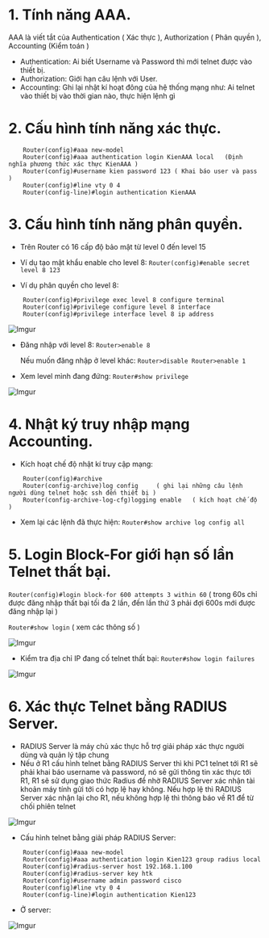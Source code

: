 # 1. Tính năng AAA.
AAA là viết tắt của Authentication ( Xác thực ), Authorization ( Phân quyền ), Accounting (Kiểm toán ) 
+ Authentication: Ai biết Username và Password thì mới telnet được vào thiết bị. 
+ Authorization: Giới hạn câu lệnh với User.
+ Accounting: Ghi lại nhật kí hoạt đông của hệ thống mạng như: Ai telnet vào thiết bị vào thời gian nào, thực hiện lệnh gì 

# 2. Cấu hình tính năng xác thực.
```
	Router(config)#aaa new-model 
	Router(config)#aaa authentication login KienAAA local   (Định nghĩa phương thức xác thực KienAAA )
	Router(config)#username kien password 123 ( Khai báo user và pass )
	Router(config)#line vty 0 4
	Router(config-line)#login authentication KienAAA
```

# 3. Cấu hình tính năng phân quyền.
- Trên Router có 16 cấp độ bảo mật từ level 0 đến level 15 

- Ví dụ tạo mật khẩu enable cho level 8: ```Router(config)#enable secret level 8 123```

- Ví dụ phân quyền cho level 8:
```
	Router(config)#privilege exec level 8 configure terminal
	Router(config)#privilege configure level 8 interface
	Router(config)#privilege interface level 8 ip address
```
![Imgur](https://i.imgur.com/KP0tHAU.png)

- Đăng nhập với level 8: ```Router>enable 8```
  <br/>
  
	Nếu muốn đăng nhập ở level khác: ```Router>disable
		                                  Router>enable 1```

- Xem level mình đang đứng: ```Router#show privilege```

![Imgur](https://i.imgur.com/MXamSxP.png)

# 4. Nhật ký truy nhập mạng Accounting.
- Kích hoạt chế độ nhật kí truy cập mạng:
```
	Router(config)#archive
	Router(config-archive)log config     ( ghi lại những câu lệnh người dùng telnet hoặc ssh đến thiết bị )
	Router(config-archive-log-cfg)logging enable   ( kích hoạt chế độ )
```

- Xem lại các lệnh đã thực hiện: ```Router#show archive log config all```

# 5. Login Block-For giới hạn số lần Telnet thất bại.

```Router(config)#login block-for 600 attempts 3 within 60```      ( trong 60s chỉ được đăng nhập thất bại tối đa 2 lần, đến lần thứ 3 phải đợi 600s mới được đăng nhập lại )

```Router#show login```     ( xem các thông số )

![Imgur](https://i.imgur.com/MuK9wZ8.png)

- Kiểm tra địa chỉ IP đang cố telnet thất bại: ```Router#show login failures```

![Imgur](https://i.imgur.com/0G1zRbe.png)

# 6. Xác thực Telnet bằng RADIUS Server.
-  RADIUS Server là máy chủ xác thực hỗ trợ giải pháp xác thực người dùng và quản lý tập chung 
- Nếu ở R1 cấu hình telnet bằng RADIUS Server thì khi PC1 telnet tới R1 sẽ phải khai báo username và password, nó sẽ gửi thông tin xác thực tới R1, R1 sẽ sử dụng giao thức Radius để nhờ RADIUS Server xác nhận tài khoản máy tính gửi tới có hợp lệ hay không. Nếu hợp lệ thì RADIUS Server xác nhận lại cho R1, nếu không hợp lệ thì thông báo về R1 để từ chối phiên telnet

![Imgur](https://i.imgur.com/3oOA5f3.png)


- Cấu hình telnet bằng giải pháp RADIUS Server:
```
	Router(config)#aaa new-model 
	Router(config)#aaa authentication login Kien123 group radius local
	Router(config)#radius-server host 192.168.1.100 
	Router(config)#radius-server key htk 
  	Router(config)#username admin password cisco
  	Router(config)#line vty 0 4 
  	Router(config-line)#login authentication Kien123 
```

- Ở server:

![Imgur](https://i.imgur.com/nNRy0Hl.png)
